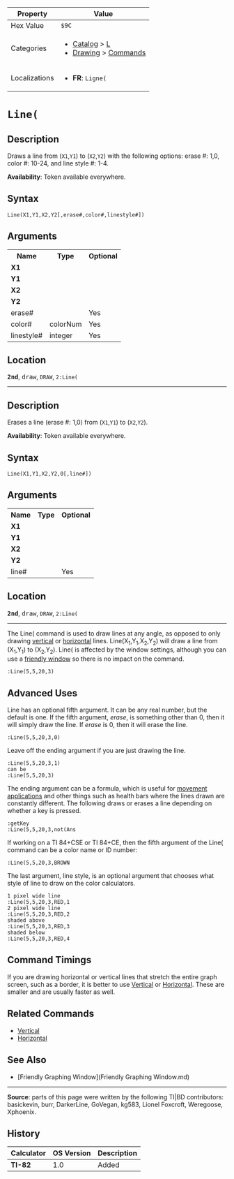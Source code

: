 | Property      | Value |
|---------------|-------|
| Hex Value     | `$9C`|
| Categories    | <ul><li>[Catalog](<../categories/Catalog.md>) > [L](<../categories/Catalog.md#L>)</li><li>[Drawing](<../categories/Drawing.md>) > [Commands](<../categories/Drawing.md#Commands>)</li></ul> |
| Localizations | <ul><li><b>FR</b>: `Ligne(`</li></ul> |

# `Line(`

## Description
Draws a line from (`X1`,`Y1`) to (`X2`,`Y2`) with the following options: erase #: 1,0, color #: 10-24, and line style #: 1-4.


<b>Availability</b>: Token available everywhere.

## Syntax
`Line(X1,Y1,X2,Y2[,erase#,color#,linestyle#])`

## Arguments
<table>
<tr><th>Name</th><th>Type</th><th>Optional</th></tr>

<tr><td><b>X1</b></td><td></td><td></td></tr>

<tr><td><b>Y1</b></td><td></td><td></td></tr>

<tr><td><b>X2</b></td><td></td><td></td></tr>

<tr><td><b>Y2</b></td><td></td><td></td></tr>

<tr><td>erase#</td><td></td><td>Yes</td></tr>

<tr><td>color#</td><td>colorNum</td><td>Yes</td></tr>

<tr><td>linestyle#</td><td>integer</td><td>Yes</td></tr>

</table>

## Location
<tt><kbd><b>2nd</b></kbd></tt>, <kbd>draw</kbd>, `DRAW`, `2:Line(`
<hr>

## Description
Erases a line (erase #: 1,0) from (`X1`,`Y1`) to (`X2`,`Y2`).


<b>Availability</b>: Token available everywhere.

## Syntax
`Line(X1,Y1,X2,Y2,0[,line#])`

## Arguments
<table>
<tr><th>Name</th><th>Type</th><th>Optional</th></tr>

<tr><td><b>X1</b></td><td></td><td></td></tr>

<tr><td><b>Y1</b></td><td></td><td></td></tr>

<tr><td><b>X2</b></td><td></td><td></td></tr>

<tr><td><b>Y2</b></td><td></td><td></td></tr>

<tr><td>line#</td><td></td><td>Yes</td></tr>

</table>

## Location
<tt><kbd><b>2nd</b></kbd></tt>, <kbd>draw</kbd>, `DRAW`, `2:Line(`
<hr>

The Line( command is used to draw lines at any angle, as opposed to only drawing [vertical](vertical.md) or [horizontal](horizontal.md) lines. Line(X<sub>1</sub>,Y<sub>1</sub>,X<sub>2</sub>,Y<sub>2</sub>) will draw a line from (X<sub>1</sub>,Y<sub>1</sub>) to (X<sub>2</sub>,Y<sub>2</sub>). Line( is affected by the window settings, although you can use a [friendly window](friendly-window) so there is no impact on the command.

```ti-basic
:Line(5,5,20,3)
```

## Advanced Uses

Line has an optional fifth argument. It can be any real number, but the default is one. If the fifth argument, _erase_, is something other than 0, then it will simply draw the line. If _erase_ is 0, then it will erase the line.

```ti-basic
:Line(5,5,20,3,0)
```

Leave off the ending argument if you are just drawing the line.

```ti-basic
:Line(5,5,20,3,1)
can be
:Line(5,5,20,3)
```

The ending argument can be a formula, which is useful for [movement applications](movement) and other things such as health bars where the lines drawn are constantly different. The following draws or erases a line depending on whether a key is pressed.

```ti-basic
:getKey
:Line(5,5,20,3,not(Ans
```

If working on a TI 84+CSE or TI 84+CE, then the fifth argument of the Line( command can be a color name or ID number:

```ti-basic
:Line(5,5,20,3,BROWN
```

The last argument, line style, is an optional argument that chooses what style of line to draw on the color calculators.

```ti-basic
1 pixel wide line
:Line(5,5,20,3,RED,1
2 pixel wide line
:Line(5,5,20,3,RED,2
shaded above
:Line(5,5,20,3,RED,3
shaded below
:Line(5,5,20,3,RED,4
```

## Command Timings

If you are drawing horizontal or vertical lines that stretch the entire graph screen, such as a border, it is better to use [Vertical](Vertical.md) or [Horizontal](Horizontal.md). These are smaller and are usually faster as well.

## Related Commands

*   [Vertical](Vertical.md)
*   [Horizontal](Horizontal.md)

## See Also

*   [Friendly Graphing Window](Friendly Graphing Window.md)

* * *

**Source**: parts of this page were written by the following TI|BD contributors: basickevin, burr, DarkerLine, GoVegan, kg583, Lionel Foxcroft, Weregoose, Xphoenix.

## History
| Calculator | OS Version | Description |
|------------|------------|-------------|
| <b>TI-82</b> | 1.0 | Added |


